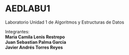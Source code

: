# AEDLABU1
Laboratorio Unidad 1 de Algoritmos y Estructuras de Datos

Integrantes:<br>
<b>Maria Camila Lenis Restrepo<br>
<b>Juan Sebastian Palma García<br>
<b>Javier Andrés Torres Reyes<br>
